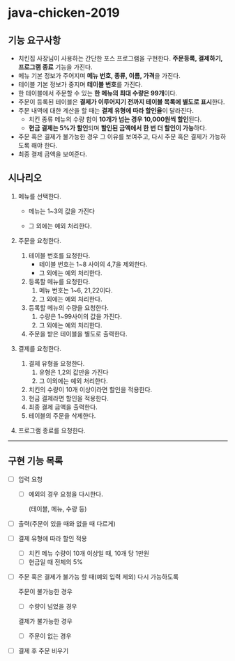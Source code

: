 # java-chicken-2019

## 기능 요구사항

* 치킨집 사장님이 사용하는 간단한 포스 프로그램을 구현한다.
  **주문등록, 결제하기, 프로그램 종료** 기능을 가진다.
* 메뉴 기본 정보가 주어지며 **메뉴 번호, 종류, 이름, 가격**을 가진다.
* 테이블 기본 정보가 중지며 **테이블 번호**를 가진다.
* 한 테이블에서 주문할 수 있는 **한 메뉴의 최대 수량은 99개**이다.
* 주문이 등록된 테이블은 **결제가 이루어지기 전까지 테이블 목록에 별도로 표시**한다.
* 주문 내역에 대한 계산을 할 때는 **결제 유형에 따라 할인율**이 달라진다.
  * 치킨 종류 메뉴의 수량 합이 **10개가 넘는 경우 10,000원씩 할인**된다.
  * **현금 결제는 5%가 할인**되며 **할인된 금액에서 한 번 더 할인이 가능**하다.
* 주문 혹은 결제가 불가능한 경우 그 이유를 보여주고, 다시 주문 혹은 결제가 가능하도록 해야 한다.
* 최종 결제 금액을 보여준다.

## 시나리오

1. 메뉴를 선택한다.

   * 메뉴는 1~3의 값을 가진다

   * 그 외에는 예외 처리한다.

2. 주문을 요청한다.

   1. 테이블 번호를 요청한다.
      * 테이블 번호는 1~8 사이의 4,7을 제외한다.
      * 그 외에는 예외 처리한다.
   2. 등록할 메뉴를 요청한다.
      1. 메뉴 번호는 1~6, 21,22이다.
      2. 그 외에는 예외 처리한다.
   3. 등록할 메뉴의 수량을 요청한다.
      1. 수량은 1~99사이의 값을 가진다.
      2. 그 외에는 예외 처리한다.
   4. 주문을 받은 테이블을 별도로 출력한다.

3. 결제를 요청한다.

   1. 결제 유형을 요청한다.
      1. 유형은 1,2의 값만을 가진다
      2. 그 이외에는 예외 처리한다.
   2. 치킨의 수량이 10개 이상이라면 할인을 적용한다.
   3. 현금 결제라면 할인을 적용한다.
   4. 최종 결제 금액을 출력한다.
   5. 테이블의 주문을 삭제한다.

4. 프로그램 종료를 요청한다.

---

## 구현 기능 목록

- [ ] 입력 요청

  - [ ] 예외의 경우 요청을 다시한다.

    (테이블, 메뉴, 수량 등)

- [ ] 출력(주문이 있을 때와 없을 때 다르게)

- [ ] 결제 유형에 따라 할인 적용

  - [ ] 치킨 메뉴 수량이 10개 이상일 때, 10개 당 1만원
  - [ ] 현금일 때 전체의 5%

- [ ] 주문 혹은 결제가 불가능 할 때(예외 입력 제외) 다시 가능하도록

  주문이 불가능한 경우

  - [ ] 수량이 넘었을 경우

  결제가 불가능한 경우

  - [ ] 주문이 없는 경우

- [ ] 결제 후 주문 비우기